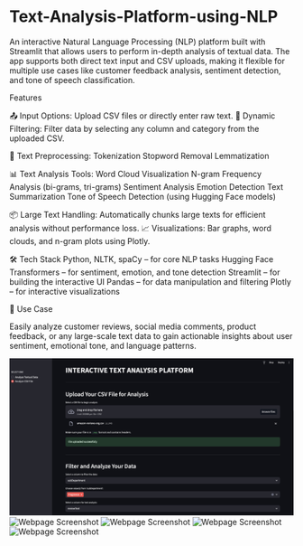 # Text-Analysis-Platform-using-NLP
An interactive Natural Language Processing (NLP) platform built with Streamlit that allows users to perform in-depth analysis of textual data. The app supports both direct text input and CSV uploads, making it flexible for multiple use cases like customer feedback analysis, sentiment detection, and tone of speech classification.

Features

📤 Input Options: Upload CSV files or directly enter raw text.
📂 Dynamic Filtering: Filter data by selecting any column and category from the uploaded CSV.

🧹 Text Preprocessing:
Tokenization
Stopword Removal
Lemmatization

📊 Text Analysis Tools:
Word Cloud Visualization
N-gram Frequency Analysis (bi-grams, tri-grams)
Sentiment Analysis
Emotion Detection
Text Summarization
Tone of Speech Detection (using Hugging Face models)

📦 Large Text Handling: Automatically chunks large texts for efficient analysis without performance loss.
📈 Visualizations: Bar graphs, word clouds, and n-gram plots using Plotly.

🛠️ Tech Stack
Python, NLTK, spaCy – for core NLP tasks
Hugging Face Transformers – for sentiment, emotion, and tone detection
Streamlit – for building the interactive UI
Pandas – for data manipulation and filtering
Plotly – for interactive visualizations

📌 Use Case

Easily analyze customer reviews, social media comments, product feedback, or any large-scale text data to gain actionable insights about user sentiment, emotional tone, and language patterns.

![Webpage Screenshot](https://github.com/DhanviHegde/Text-Analysis-Platform-using-NLP/blob/main/csv-file-upload.jpg?raw=true)
![Webpage Screenshot]()
![Webpage Screenshot]()
![Webpage Screenshot]()
![Webpage Screenshot]()

